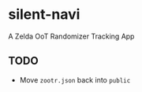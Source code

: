 # silent-navi
A Zelda OoT Randomizer Tracking App


## TODO

- Move `zootr.json` back into `public`
